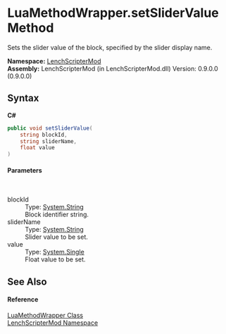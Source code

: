 # LuaMethodWrapper.setSliderValue Method 
 

Sets the slider value of the block, specified by the slider display name.

**Namespace:**&nbsp;<a href="a4f653e6-9ab3-f6ff-6eb8-285c9b4fe052">LenchScripterMod</a><br />**Assembly:**&nbsp;LenchScripterMod (in LenchScripterMod.dll) Version: 0.9.0.0 (0.9.0.0)

## Syntax

**C#**<br />
``` C#
public void setSliderValue(
	string blockId,
	string sliderName,
	float value
)
```


#### Parameters
&nbsp;<dl><dt>blockId</dt><dd>Type: <a href="http://msdn2.microsoft.com/en-us/library/s1wwdcbf" target="_blank">System.String</a><br />Block identifier string.</dd><dt>sliderName</dt><dd>Type: <a href="http://msdn2.microsoft.com/en-us/library/s1wwdcbf" target="_blank">System.String</a><br />Slider value to be set.</dd><dt>value</dt><dd>Type: <a href="http://msdn2.microsoft.com/en-us/library/3www918f" target="_blank">System.Single</a><br />Float value to be set.</dd></dl>

## See Also


#### Reference
<a href="351989df-271d-bd3b-e14f-8958d6a17f6f">LuaMethodWrapper Class</a><br /><a href="a4f653e6-9ab3-f6ff-6eb8-285c9b4fe052">LenchScripterMod Namespace</a><br />